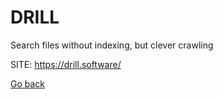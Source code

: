 # DRILL

 Search files without indexing, but clever crawling 
 
 SITE: https://drill.software/

 [Go back](https://portable-linux-apps.github.io/apps.html)
